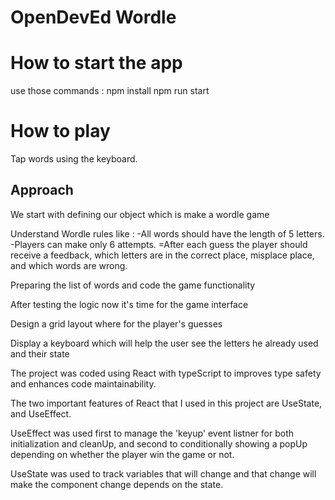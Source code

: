 # OpenDevEd Wordle

# How to start the app
use those commands : 
                    npm install
                    npm run start

# How to play

Tap words using the keyboard.

## Approach

We start with defining our object which is make a wordle game

Understand Wordle rules like :
                                -All words should have the length of 5 letters.
                                -Players can make only 6 attempts.
                                =After each guess the player should receive a feedback, which letters are in the correct place, misplace place, and which words are wrong.
        

Preparing the list of words and code the game functionality

After testing the logic now it's time for the game interface

Design a grid layout where for the player's guesses

Display a keyboard which will help the user see the letters he already used and their state

The project was coded using React with typeScript to improves type safety and enhances code maintainability.

The two important features of React that I used in this project are UseState, and UseEffect.

UseEffect was used first to manage the 'keyup' event listner for both initialization and cleanUp, and second to conditionally showing a popUp depending on whether the player win the game or not.

UseState was used to track variables that will change and that change will make the component change depends on the state.